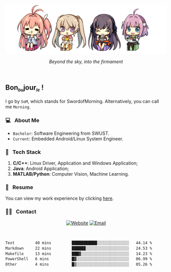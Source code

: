 <img src="./pic/Aokana.png">
<p align="center"><em>Beyond the sky, into the firmament</em></p>

<br/>

## Bon<sub><em><font size=2>bu</font></em></sub>jour<sub><em><font size=2>le</font></em></sub> !

I go by `SoM`, which stands for SwordofMorning. Alternatively, you can call me `Morning`.

### 💻 &nbsp; About Me

- `Bachelor`: Software Engineering from SWUST.
- `Current`: Embedded Android/Linux System Engineer.

### 🔧 &nbsp; Tech Stack

1. **C/C++**: Linux Driver, Application and Windows Application;
2. **Java**: Android Application;
3. **MATLAB/Python**: Computer Vision, Machine Learning.

### 📝 &nbsp; Resume

You can view my work experience by clicking <a href="https://swordofmorning.com/index.php/contact/">here</a>.

### 🤝🏻 &nbsp; Contact

<p align="center">
<a href="https://swordofmorning.com/"><img alt="Website" src="https://img.shields.io/badge/Website-swordofmorning.com-blue?style=flat-square&logo=google-chrome"></a>
<a href="mailto:master@xiaojintao.email
"><img alt="Email" src="https://img.shields.io/badge/Email-master@xiaojintao.email-blue?style=flat-square&logo=gmail"></a>
</p>

<br/>

<!--START_SECTION:waka-->

```txt
Text         40 mins         ███████████░░░░░░░░░░░░░░   44.14 %
Markdown     22 mins         ██████░░░░░░░░░░░░░░░░░░░   24.53 %
Makefile     13 mins         ███▓░░░░░░░░░░░░░░░░░░░░░   14.23 %
PowerShell   6 mins          █▓░░░░░░░░░░░░░░░░░░░░░░░   06.99 %
Other        4 mins          █▒░░░░░░░░░░░░░░░░░░░░░░░   05.26 %
```

<!--END_SECTION:waka-->

